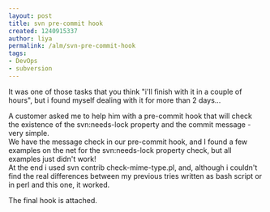 ```yaml
---
layout: post
title: svn pre-commit hook
created: 1240915337
author: liya
permalink: /alm/svn-pre-commit-hook
tags:
- DevOps
- subversion
---
```

<p>It was one of those tasks that you think &quot;i'll finish with it in a couple of hours&quot;, but i found myself dealing with it for more than 2 days...</p>
<p>A customer asked me to help him with a pre-commit hook that will check the existence of the svn:needs-lock property and the commit message - very simple.<br />
We have the message check in our pre-commit hook, and I found a few examples on the net for the svn:needs-lock property check, but all examples just didn't work!<br />
At the end i used svn contrib check-mime-type.pl, and, although i couldn't find the real differences between my previous tries written as bash script or in perl and this one, it worked. </p>
<p>The final hook is attached.</p>
